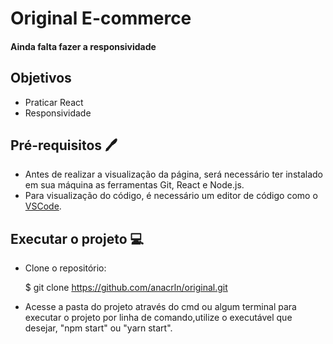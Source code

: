 # Original E-commerce

#### Ainda falta fazer a responsividade

## Objetivos 
<ul>
  <li>Praticar React</li>
  <li>Responsividade</li>
</ul>

## Pré-requisitos 🖊️

- Antes de realizar a visualização da página, será necessário ter instalado em sua máquina as ferramentas Git, React e Node.js.
- Para visualização do código, é necessário um editor de código como o <a href="https://code.visualstudio.com/">VSCode</a>.

## Executar o projeto 💻

- Clone o repositório: <br>
  
  $ git clone <https://github.com/anacrln/original.git>
  
- Acesse a pasta do projeto através do cmd ou algum terminal para executar o projeto por linha de comando,utilize o executável que desejar, "npm start" ou "yarn start".
  
  
